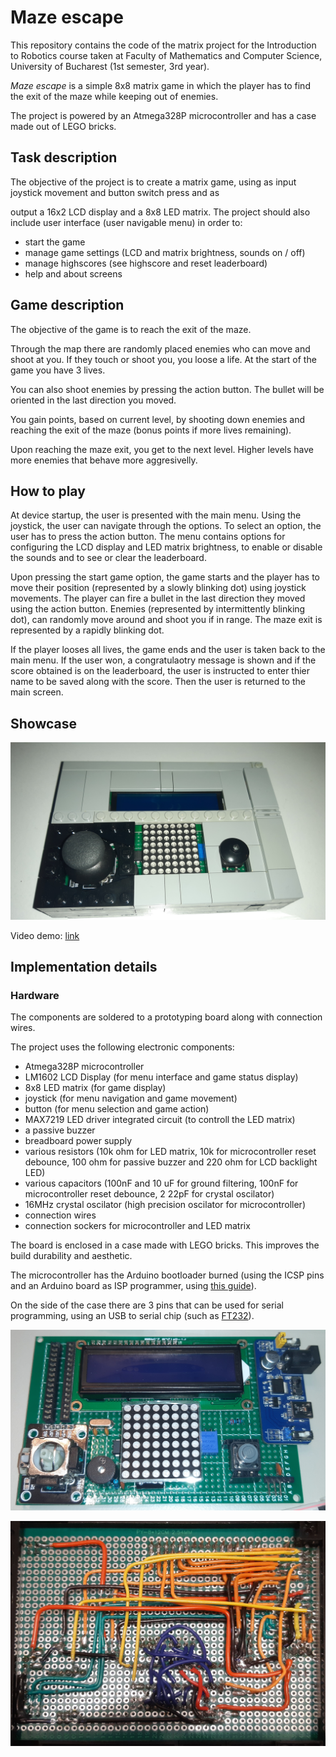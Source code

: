 # Maze escape

This repository contains the code of the matrix project for the Introduction to Robotics course taken at Faculty of Mathematics and Computer Science, University of Bucharest (1st semester, 3rd year).

_Maze escape_ is a simple 8x8 matrix game in which the player has to find the exit of the maze while keeping out of enemies.

The project is powered by an Atmega328P microcontroller and has a case made out of LEGO bricks.

## Task description
The objective of the project is to create a matrix game, using as input joystick movement and button switch press and as 

output a 16x2 LCD display and a 8x8 LED matrix. The project should also include user interface (user navigable menu) in order to:

- start the game
- manage game settings (LCD and matrix brightness, sounds on / off)
- manage highscores (see highscore and reset leaderboard)
- help and about screens

## Game description

The objective of the game is to reach the exit of the maze. 

Through the map there are randomly placed enemies who can move and shoot at you. If they touch or shoot you, you loose a life. At the start of the game you have 3 lives.

You can also shoot enemies by pressing the action button. The bullet will be oriented in the last direction you moved. 

You gain points, based on current level, by shooting down enemies and reaching the exit of the maze (bonus points if more lives remaining).

Upon reaching the maze exit, you get to the next level. Higher levels have more enemies that behave more aggresivelly.

## How to play

At device startup, the user is presented with the main menu. Using the joystick, the user can navigate through the options. To select an option, the user has to press the action button. The menu contains options for configuring the LCD display and LED matrix brightness, to enable or disable the sounds and to see or clear the leaderboard.

Upon pressing the start game option, the game starts and the player has to move their position (represented by a slowly blinking dot) using joystick movements. The player can fire a bullet in the last direction they moved using the action button. Enemies (represented by intermittently blinking dot), can randomly move around and shoot you if in range. The maze exit is represented by a rapidly blinking dot.

If the player looses all lives, the game ends and the user is taken back to the main menu. If the user won, a congratulaotry message is shown and if the score obtained is on the leaderboard, the user is instructed to enter thier name to be saved along with the score. Then the user is returned to the main screen.

## Showcase

![Project image](doc/build.jpg)

Video demo: [link]()

## Implementation details

### Hardware
The components are soldered to a prototyping board along with connection wires.

The project uses the following electronic components:

- Atmega328P microcontroller
- LM1602 LCD Display (for menu interface and game status display)
- 8x8 LED matrix (for game display)
- joystick (for menu navigation and game movement)
- button (for menu selection and game action)
- MAX7219 LED driver integrated circuit (to controll the LED matrix)
- a passive buzzer
- breadboard power supply
- various resistors (10k ohm for LED matrix, 10k for microcontroller reset debounce, 100 ohm for passive buzzer and 220 ohm for LCD backlight LED)
- various capacitors (100nF and 10 uF for ground filtering, 100nF for microcontroller reset debounce, 2 22pF for crystal oscilator)
- 16MHz crystal oscilator (high precision oscilator for microcontroller)
- connection wires
- connection sockers for microcontroller and LED matrix

The board is enclosed in a case made with LEGO bricks. This improves the build durability and aesthetic.

The microcontroller has the Arduino bootloader burned (using the ICSP pins and an Arduino board as ISP programmer, using [this guide](https://docs.arduino.cc/built-in-examples/arduino-isp/ArduinoISP)).

On the side of the case there are 3 pins that can be used for serial programming, using an USB to serial chip (such as [FT232](https://ftdichip.com/products/ft232rl/)).

![Board top view](doc/board_top.jpg)

![Board bottom view](doc/board_bot.jpg)
